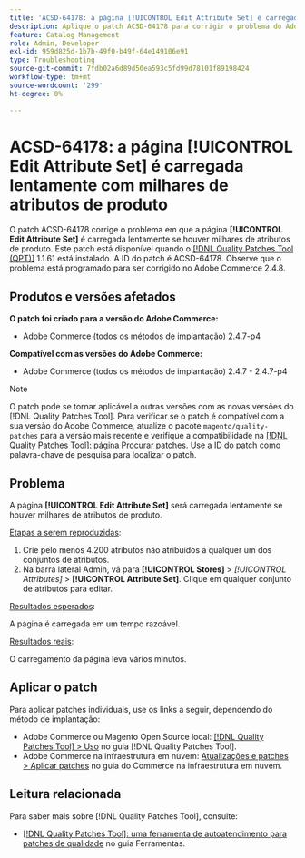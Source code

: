 ```yaml
---
title: 'ACSD-64178: a página [!UICONTROL Edit Attribute Set] é carregada lentamente com milhares de atributos de produto'
description: Aplique o patch ACSD-64178 para corrigir o problema do Adobe Commerce em que a página [!UICONTROL Edit Attribute Set] é carregada lentamente se houver milhares de atributos de produto.
feature: Catalog Management
role: Admin, Developer
exl-id: 959d825d-1b7b-49f0-b49f-64e149106e91
type: Troubleshooting
source-git-commit: 7fdb02a6d89d50ea593c5fd99d78101f89198424
workflow-type: tm+mt
source-wordcount: '299'
ht-degree: 0%

---
```


# ACSD-64178: a página [!UICONTROL Edit Attribute Set] é carregada lentamente com milhares de atributos de produto

O patch ACSD-64178 corrige o problema em que a página **[!UICONTROL Edit Attribute Set]** é carregada lentamente se houver milhares de atributos de produto. Este patch está disponível quando o [[!DNL Quality Patches Tool (QPT)]](/help/tools/quality-patches-tool/quality-patches-tool-to-self-serve-quality-patches.md) 1.1.61 está instalado. A ID do patch é ACSD-64178. Observe que o problema está programado para ser corrigido no Adobe Commerce 2.4.8.

## Produtos e versões afetados

**O patch foi criado para a versão do Adobe Commerce:**

* Adobe Commerce (todos os métodos de implantação) 2.4.7-p4

**Compatível com as versões do Adobe Commerce:**

* Adobe Commerce (todos os métodos de implantação) 2.4.7 - 2.4.7-p4

>[!NOTE]
>
>O patch pode se tornar aplicável a outras versões com as novas versões do [!DNL Quality Patches Tool]. Para verificar se o patch é compatível com a sua versão do Adobe Commerce, atualize o pacote `magento/quality-patches` para a versão mais recente e verifique a compatibilidade na [[!DNL Quality Patches Tool]: página Procurar patches](https://experienceleague.adobe.com/tools/commerce-quality-patches/index.html?lang=pt-BR). Use a ID do patch como palavra-chave de pesquisa para localizar o patch.

## Problema

A página **[!UICONTROL Edit Attribute Set]** será carregada lentamente se houver milhares de atributos de produto.

<u>Etapas a serem reproduzidas</u>:

1. Crie pelo menos 4.200 atributos não atribuídos a qualquer um dos conjuntos de atributos.
1. Na barra lateral Admin, vá para **[!UICONTROL Stores]** > *[!UICONTROL Attributes]* > **[!UICONTROL Attribute Set]**. Clique em qualquer conjunto de atributos para editar.

<u>Resultados esperados</u>:

A página é carregada em um tempo razoável.

<u>Resultados reais</u>:

O carregamento da página leva vários minutos.

## Aplicar o patch

Para aplicar patches individuais, use os links a seguir, dependendo do método de implantação:

* Adobe Commerce ou Magento Open Source local: [[!DNL Quality Patches Tool] > Uso](/help/tools/quality-patches-tool/usage.md) no guia [!DNL Quality Patches Tool].
* Adobe Commerce na infraestrutura em nuvem: [Atualizações e patches > Aplicar patches](https://experienceleague.adobe.com/docs/commerce-cloud-service/user-guide/develop/upgrade/apply-patches.html?lang=pt-BR) no guia do Commerce na infraestrutura em nuvem.


## Leitura relacionada

Para saber mais sobre [!DNL Quality Patches Tool], consulte:

* [[!DNL Quality Patches Tool]: uma ferramenta de autoatendimento para patches de qualidade](/help/tools/quality-patches-tool/quality-patches-tool-to-self-serve-quality-patches.md) no guia Ferramentas.
